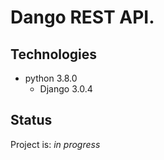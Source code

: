 # Dango REST API.

## Technologies
* python 3.8.0
	* Django 3.0.4

## Status
Project is: _in progress_

